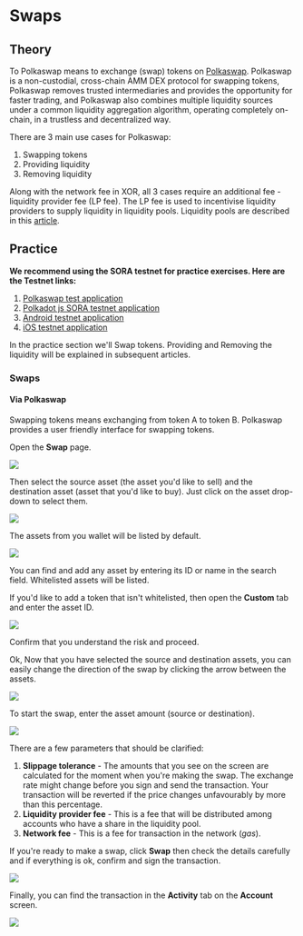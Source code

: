 # Swaps

## Theory

To Polkaswap means to exchange (swap) tokens on [Polkaswap](https://polkaswap.io/). Polkaswap is a non-custodial, cross-chain AMM DEX protocol for swapping tokens, Polkaswap removes trusted intermediaries and provides the opportunity for faster trading, and Polkaswap also combines multiple liquidity sources under a common liquidity aggregation algorithm, operating completely on-chain, in a trustless and decentralized way.

There are 3 main use cases for Polkaswap:

1. Swapping tokens
2. Providing liquidity
3. Removing liquidity

Along with the network fee in XOR, all 3 cases require an additional fee - liquidity provider fee (LP fee). The LP fee is used to incentivise liquidity providers to supply liquidity in liquidity pools. Liquidity pools are described in this [article](https://medium.com/polkaswap/polkaswap-pools-48b726cf3a71).

## Practice

**We recommend using the SORA testnet for practice exercises. Here are the Testnet links:**

1. [Polkaswap test application](https://test.polkaswap.io/)
2. [Polkadot js SORA testnet application](https://polkadot.js.org/apps/?rpc=wss%3A%2F%2Fws.stage.sora2.soramitsu.co.jp#/explorer)
3. [Android testnet application](https://play.google.com/store/apps/details?id=jp.co.soramitsu.sora.communitytesting\&hl=en\&gl=US)
4. [iOS testnet application](https://testflight.apple.com/join/670hF438)

In the practice section we'll Swap tokens. Providing and Removing the liquidity will be explained in subsequent articles.

### Swaps

#### Via Polkaswap

Swapping tokens means exchanging from token A to token B. Polkaswap provides a user friendly interface for swapping tokens.

Open the **Swap** page.

![](<../../.gitbook/assets/Untitled (23).png>)

Then select the source asset (the asset you'd like to sell) and the destination asset (asset that you'd like to buy). Just click on the asset drop-down to select them.

![](<../../.gitbook/assets/Untitled (1) (7).png>)

The assets from you wallet will be listed by default.

![](<../../.gitbook/assets/Untitled (2) (9).png>)

You can find and add any asset by entering its ID or name in the search field. Whitelisted assets will be listed.

If you'd like to add a token that isn't whitelisted, then open the **Custom** tab and enter the asset ID.

![](<../../.gitbook/assets/Untitled (3) (10).png>)

Confirm that you understand the risk and proceed.

Ok, Now that you have selected the source and destination assets, you can easily change the direction of the swap by clicking the arrow between the assets.

![](<../../.gitbook/assets/Untitled (4) (2).png>)

To start the swap, enter the asset amount (source or destination).

![](<../../.gitbook/assets/Untitled (5) (5).png>)

There are a few parameters that should be clarified:

1. **Slippage tolerance** - The amounts that you see on the screen are calculated for the moment when you're making the swap. The exchange rate might change before you sign and send the transaction. Your transaction will be reverted if the price changes unfavourably by more than this percentage.
2. **Liquidity provider fee** - This is a fee that will be distributed among accounts who have a share in the liquidity pool.
3. **Network fee** - This is a fee for transaction in the network (_gas_).

If you're ready to make a swap, click **Swap** then check the details carefully and if everything is ok, confirm and sign the transaction.

![](<../../.gitbook/assets/Untitled (6) (4).png>)

Finally, you can find the transaction in the **Activity** tab on the **Account** screen.

![](<../../.gitbook/assets/Untitled (7) (1).png>)
